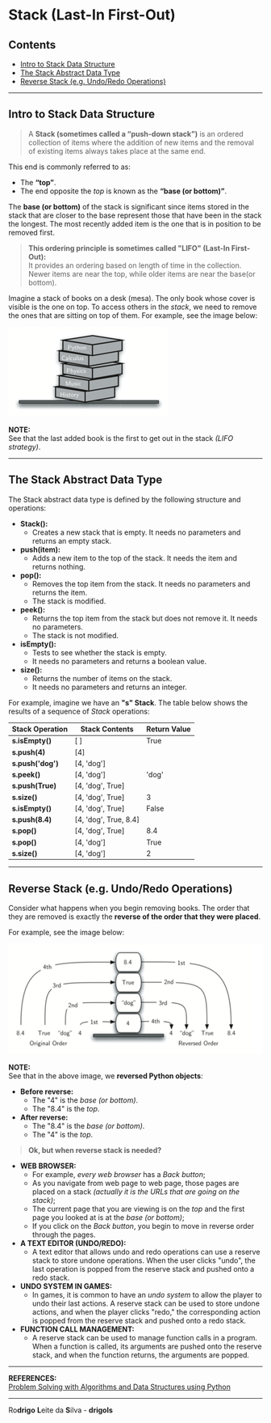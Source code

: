 # Stack (Last-In First-Out)

## Contents

 - [Intro to Stack Data Structure](#intro-to-stack)
 - [The Stack Abstract Data Type](#stack-abstract)
 - [Reverse Stack (e.g. Undo/Redo Operations)](#reverse-stack)

---

<div id="intro-to-stack"></div>

## Intro to Stack Data Structure

> A **Stack (sometimes called a “push-down stack”)** is an ordered collection of items where the addition of new items and the removal of existing items always takes place at the same end.

This end is commonly referred to as:

 - The **“top”**.
 - The end opposite the *top* is known as the **“base (or bottom)”**.

The **base (or bottom)** of the stack is significant since items stored in the stack that are closer to the base represent those that have been in the stack the longest. The most recently added item is the one that is in position to be removed first.

> **This ordering principle is sometimes called "LIFO" (Last-In First-Out):**  
> It provides an ordering based on length of time in the collection. Newer items are near the top, while older items are near the base(or bottom).

Imagine a stack of books on a desk (mesa). The only book whose cover is visible is the one on top. To access others in the *stack*, we need to remove the ones that are sitting on top of them. For example, see the image below:

![img](images/bookstack2.png)  

**NOTE:**  
See that the last added book is the first to get out in the stack *(LIFO strategy)*.

---

<div id="stack-abstract"></div>

## The Stack Abstract Data Type

The Stack abstract data type is defined by the following structure and operations:

 - **Stack():**
   - Creates a new stack that is empty. It needs no parameters and returns an empty stack.
 - **push(item):**
   - Adds a new item to the top of the stack. It needs the item and returns nothing.
 - **pop():**
   - Removes the top item from the stack. It needs no parameters and returns the item.
   - The stack is modified.
 - **peek():**
   - Returns the top item from the stack but does not remove it. It needs no parameters.
   - The stack is not modified.
 - **isEmpty():**
   - Tests to see whether the stack is empty.
   - It needs no parameters and returns a boolean value.
 - **size():**
   - Returns the number of items on the stack.
   - It needs no parameters and returns an integer.

For example, imagine we have an **"s" Stack**. The table below shows the results of a sequence of *Stack* operations:

| Stack Operation   | Stack Contents        | Return Value |
|-------------------|-----------------------|--------------|
| **s.isEmpty()**   | [ ]                   | True         |
| **s.push(4)**     | [4]                   |              |
| **s.push('dog')** | [4, 'dog']            |              |
| **s.peek()**      | [4, 'dog']            | 'dog'        |
| **s.push(True)**  | [4, 'dog', True]      |              |
| **s.size()**      | [4, 'dog', True]      | 3            |
| **s.isEmpty()**   | [4, 'dog', True]      | False        |
| **s.push(8.4)**   | [4, 'dog', True, 8.4] |              |
| **s.pop()**       | [4, 'dog', True]      | 8.4          |
| **s.pop()**       | [4, 'dog']            | True         |
| **s.size()**      | [4, 'dog']            | 2            |

---

<div id="reverse-stack"></div>

## Reverse Stack (e.g. Undo/Redo Operations)

Consider what happens when you begin removing books. The order that they are removed is exactly the **reverse of the order that they were placed**.

For example, see the image below:

![img](images/simplereversal.png)  

**NOTE:**  
See that in the above image, we **reversed Python objects**:

 - **Before reverse:**
   - The "4" is the *base (or bottom)*.
   - The "8.4" is the *top*.
 - **After reverse:**
   - The "8.4" is the *base (or bottom)*.
   - The "4" is the *top*.

> **Ok, but when reverse stack is needed?**

 - **WEB BROWSER:**
   - For example, *every web browser* has a *Back button*;
   - As you navigate from web page to web page, those pages are placed on a stack *(actually it is the URLs that are going on the stack)*;
   - The current page that you are viewing is on the *top* and the first page you looked at is at the *base (or bottom)*;
   - If you click on the *Back button*, you begin to move in reverse order through the pages.
 - **A TEXT EDITOR (UNDO/REDO):**
   - A text editor that allows undo and redo operations can use a reserve stack to store undone operations. When the user clicks "undo", the last operation is popped from the reserve stack and pushed onto a redo stack.
 - **UNDO SYSTEM IN GAMES:**
   - In games, it is common to have an *undo system* to allow the player to undo their last actions. A reserve stack can be used to store undone actions, and when the player clicks "redo," the corresponding action is popped from the reserve stack and pushed onto a redo stack.
 - **FUNCTION CALL MANAGEMENT:**
   - A reserve stack can be used to manage function calls in a program. When a function is called, its arguments are pushed onto the reserve stack, and when the function returns, the arguments are popped.

---

**REFERENCES:**  
[Problem Solving with Algorithms and Data Structures using Python](https://runestone.academy/ns/books/published/pythonds/index.html)

---

Ro**drigo** **L**eite da **S**ilva - **drigols**
